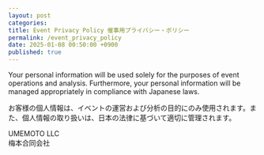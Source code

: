 ```yaml
---
layout: post
categories: 
title: Event Privacy Policy 催事用プライバシー・ポリシー
permalink: /event_privacy_policy
date: 2025-01-08 00:50:00 +0900
published: true
---
```

Your personal information will be used solely for the purposes of event operations and analysis. Furthermore, your personal information will be managed appropriately in compliance with Japanese laws.

お客様の個人情報は、イベントの運営および分析の目的にのみ使用されます。また、個人情報の取り扱いは、日本の法律に基づいて適切に管理されます。

UMEMOTO LLC  
梅本合同会社

